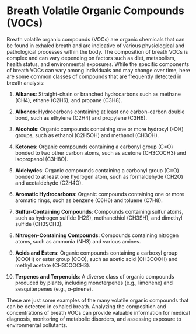 # Breath Volatile Organic Compounds (VOCs)

Breath volatile organic compounds (VOCs) are organic chemicals that can be found in exhaled breath and are indicative of various physiological and pathological processes within the body. The composition of breath VOCs is complex and can vary depending on factors such as diet, metabolism, health status, and environmental exposures. While the specific components of breath VOCs can vary among individuals and may change over time, here are some common classes of compounds that are frequently detected in breath analysis:

1. **Alkanes**: Straight-chain or branched hydrocarbons such as methane (CH4), ethane (C2H6), and propane (C3H8).

2. **Alkenes**: Hydrocarbons containing at least one carbon-carbon double bond, such as ethylene (C2H4) and propylene (C3H6).

3. **Alcohols**: Organic compounds containing one or more hydroxyl (-OH) groups, such as ethanol (C2H5OH) and methanol (CH3OH).

4. **Ketones**: Organic compounds containing a carbonyl group (C=O) bonded to two other carbon atoms, such as acetone (CH3COCH3) and isopropanol (C3H8O).

5. **Aldehydes**: Organic compounds containing a carbonyl group (C=O) bonded to at least one hydrogen atom, such as formaldehyde (CH2O) and acetaldehyde (C2H4O).

6. **Aromatic Hydrocarbons**: Organic compounds containing one or more aromatic rings, such as benzene (C6H6) and toluene (C7H8).

7. **Sulfur-Containing Compounds**: Compounds containing sulfur atoms, such as hydrogen sulfide (H2S), methanethiol (CH3SH), and dimethyl sulfide (CH3SCH3).

8. **Nitrogen-Containing Compounds**: Compounds containing nitrogen atoms, such as ammonia (NH3) and various amines.

9. **Acids and Esters**: Organic compounds containing a carboxyl group (COOH) or ester group (COO), such as acetic acid (CH3COOH) and methyl acetate (CH3COOCH3).

10. **Terpenes and Terpenoids**: A diverse class of organic compounds produced by plants, including monoterpenes (e.g., limonene) and sesquiterpenes (e.g., α-pinene).

These are just some examples of the many volatile organic compounds that can be detected in exhaled breath. Analyzing the composition and concentrations of breath VOCs can provide valuable information for medical diagnosis, monitoring of metabolic disorders, and assessing exposure to environmental pollutants.
